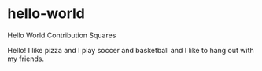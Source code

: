 hello-world
===========

Hello World Contribution Squares

Hello! I like pizza and I play soccer and basketball and I like to hang out with my friends.
